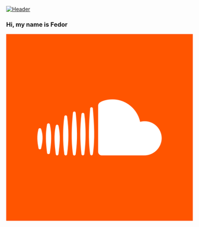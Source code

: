 [![Header](https://github.com/federalbyro/federalbyro/blob/main/assets/imba.gif)](https://www.youtube.com/watch?v=7pnzR6kD2Q4&ab_channel=Toxic%E3%82%A2%E3%83%8B%E3%83%A1)

### Hi, my name is Fedor
[![Main|400](https://github.com/federalbyro/federalbyro/blob/main/assets/unnamed.png)](https://soundcloud.com/user-600878117/thunder?utm_source=clipboard&utm_medium=text&utm_campaign=social_sharing)



